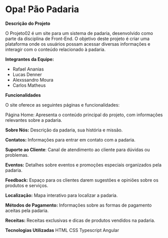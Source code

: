 # Opa! Pão Padaria


**Descrição do Projeto**

O Projeto02 é um site para um sistema de padaria, desenvolvido como parte da disciplina de Front-End. O objetivo deste projeto é criar uma plataforma onde os usuários possam acessar diversas informações e interagir com o conteúdo relacionado à padaria.

**Integrantes da Equipe:**

- Rafael Ananias
- Lucas Denner
- Alexssandro Moura
- Carlos Matheus

**Funcionalidades**

O site oferece as seguintes páginas e funcionalidades:

Página Home: Apresenta o conteúdo principal do projeto, com informações relevantes sobre a padaria.

**Sobre Nós:** Descrição da padaria, sua história e missão.

**Contatos:** Informações para entrar em contato com a padaria.

**Suporte ao Cliente**: Canal de atendimento ao cliente para dúvidas ou problemas.

**Eventos:** Detalhes sobre eventos e promoções especiais organizados pela padaria.

**Feedback:** Espaço para os clientes darem sugestões e opiniões sobre os produtos e serviços.

**Localização:** Mapa interativo para localizar a padaria.

**Métodos de Pagamento:** Informações sobre as formas de pagamento aceitas pela padaria.

**Receitas:** Receitas exclusivas e dicas de produtos vendidos na padaria.


**Tecnologias Utilizadas**
HTML
CSS
Typescript
Angular

